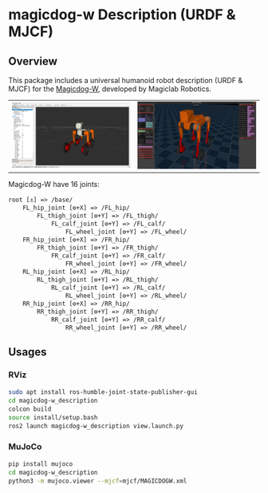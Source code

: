 # magicdog-w Description (URDF & MJCF)

## Overview

This package includes a universal humanoid robot description (URDF & MJCF) for the [Magicdog-W](https://www.magiclab.top/dog-w), developed by Magiclab Robotics.

<table>
  <tr>
    <td><img src="doc/rviz.png" width="400"/></td>
    <td><img src="doc/mujoco.png" width="400"/></td>
  </tr>
</table>

Magicdog-W have 16 joints:

```text
root [⚓] => /base/
    FL_hip_joint [⚙+X] => /FL_hip/
        FL_thigh_joint [⚙+Y] => /FL_thigh/
            FL_calf_joint [⚙+Y] => /FL_calf/
                FL_wheel_joint [⚙+Y] => /FL_wheel/
    FR_hip_joint [⚙+X] => /FR_hip/
        FR_thigh_joint [⚙+Y] => /FR_thigh/
            FR_calf_joint [⚙+Y] => /FR_calf/
                FR_wheel_joint [⚙+Y] => /FR_wheel/
    RL_hip_joint [⚙+X] => /RL_hip/
        RL_thigh_joint [⚙+Y] => /RL_thigh/
            RL_calf_joint [⚙+Y] => /RL_calf/
                RL_wheel_joint [⚙+Y] => /RL_wheel/
    RR_hip_joint [⚙+X] => /RR_hip/
        RR_thigh_joint [⚙+Y] => /RR_thigh/
            RR_calf_joint [⚙+Y] => /RR_calf/
                RR_wheel_joint [⚙+Y] => /RR_wheel/
```
## Usages

### RViz
```bash
sudo apt install ros-humble-joint-state-publisher-gui
cd magicdog-w_description
colcon build
source install/setup.bash
ros2 launch magicdog-w_description view.launch.py 
```

### MuJoCo
```bash
pip install mujoco
cd magicdog-w_description
python3 -m mujoco.viewer --mjcf=mjcf/MAGICDOGW.xml
```
